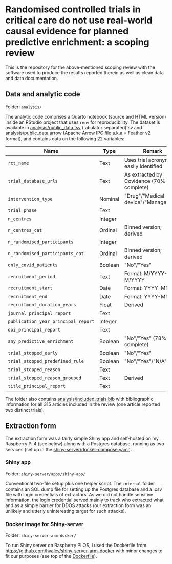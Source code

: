 # Randomised controlled trials in critical care do not use real-world causal evidence for planned predictive enrichment: a scoping review

This is the repository for the above-mentioned scoping review with the software used to produce the results reported therein as well as clean data and data documentation.

## Data and analytic code 
Folder: `analysis/`

The analytic code comprises a Quarto notebook (source and HTML version) inside an RStudio project that uses `renv` for reproducibility. The dataset is available in [analysis/public_data.tsv](analysis/public_data.tsv) (tabulator separated)tsv and [analysis/public_data.arrow](analysis/public_data.arrow) (Apache Arrow IPC file a.k.a.= Feather v2 format), and contains data on the following 22 variables:

| **Name**                            | **Type** | **Remark**                               |
|-------------------------------------|----------|------------------------------------------|
| `rct_name`                          | Text     | Uses trial acronym if easily identified  |
| `trial_database_urls`               | Text     | As extracted by Covidence (70% complete) |
| `intervention_type`                 | Nominal  | "Drug"/"Medical device"/"Management"     |
| `trial_phase`                       | Text     |                                          |
| `n_centres`                         | Integer  |                                          |
| `n_centres_cat`                     | Ordinal  | Binned version; derived                  |
| `n_randomised_participants`         | Integer  |                                          |
| `n_randomised_participants_cat`     | Ordinal  | Binned version; derived                  |
| `only_covid_patients`               | Boolean  | "No"/"Yes"                               |
| `recruitment_period`                | Text     | Format: M/YYYY-M/YYYY                    |
| `recruitment_start`                 | Date     | Format: YYYY-MM-DD                       |
| `recruitment_end`                   | Date     | Format: YYYY-MM-DD                       |
| `recruitment_duration_years`        | Float    | Derived                                  |
| `journal_principal_report`          | Text     |                                          |
| `publication_year_principal_report` | Integer  |                                          |
| `doi_principal_report`              | Text     |                                          |
| `any_predictive_enrichment`         | Boolean  | "No"/"Yes" (78% complete)                |
| `trial_stopped_early`               | Boolean  | "No"/"Yes"                               |
| `trial_stopped_predefined_rule`     | Boolean  | "No"/"Yes"/"N/A"                         |
| `trial_stopped_reason`              | Text     |                                          |
| `trial_stopped_reason_grouped`      | Text     | Derived                                  |
| `title_principal_report`            | Text     |                                          |

The folder also contains [analysis/included_trials.bib](analysis/included_trials.bib) with bibliographic information for all 315 articles included in the review (one article reported two distinct trials).

## Extraction form
The extraction form was a fairly simple Shiny app and self-hosted on my Raspberry Pi 4 (see below) along with a Postgres database, running as two services (set up in the [shiny-server/docker-compose.yaml](shiny-server/docker-compose.yaml)).

### Shiny app 
Folder: `shiny-server/apps/shiny-app/`

Conventional two-file setup plus one helper script. The `internal` folder contains an SQL dump file for setting up the Postgres database and a .csv file with login credentials of extractors. As we did not handle sensitive information, the login credential served mainly to track who extracted what and as a simple barrier for DDOS attacks (our extraction form was an unlikely and utterly uninteresting target for such attacks).

### Docker image for Shiny-server
Folder: `shiny-server-arm-docker/`

To run Shiny server on Raspberry Pi OS, I used the Dockerfile from https://github.com/hvalev/shiny-server-arm-docker with minor changes to fit our purposes (see top of the [Dockerfile](shiny-server-arm-docker/Dockerfile)).
